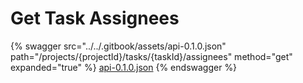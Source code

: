 # Get Task Assignees

{% swagger src="../../.gitbook/assets/api-0.1.0.json" path="/projects/{projectId}/tasks/{taskId}/assignees" method="get" expanded="true" %}
[api-0.1.0.json](<../../.gitbook/assets/api-0.1.0.json>)
{% endswagger %}

